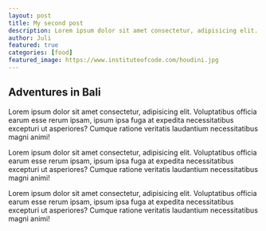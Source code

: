 ```yaml
---
layout: post
title: My second post
description: Lorem ipsum dolor sit amet consectetur, adipisicing elit.
author: Juli
featured: true
categories: [food]
featured_image: https://www.instituteofcode.com/houdini.jpg
---
```


## Adventures in Bali

Lorem ipsum dolor sit amet consectetur, adipisicing elit. Voluptatibus officia earum esse rerum ipsam, ipsum ipsa fuga at expedita necessitatibus excepturi ut asperiores? Cumque ratione veritatis laudantium necessitatibus magni animi!

Lorem ipsum dolor sit amet consectetur, adipisicing elit. Voluptatibus officia earum esse rerum ipsam, ipsum ipsa fuga at expedita necessitatibus excepturi ut asperiores? Cumque ratione veritatis laudantium necessitatibus magni animi!

Lorem ipsum dolor sit amet consectetur, adipisicing elit. Voluptatibus officia earum esse rerum ipsam, ipsum ipsa fuga at expedita necessitatibus excepturi ut asperiores? Cumque ratione veritatis laudantium necessitatibus magni animi!